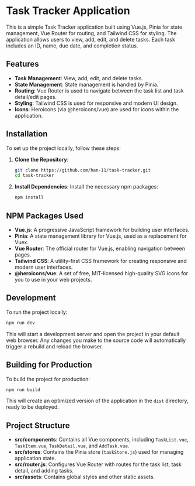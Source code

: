 
# Task Tracker Application

This is a simple Task Tracker application built using Vue.js, Pinia for state management, Vue Router for routing, and Tailwind CSS for styling. The application allows users to view, add, edit, and delete tasks. Each task includes an ID, name, due date, and completion status.

## Features

- **Task Management**: View, add, edit, and delete tasks.
- **State Management**: State management is handled by Pinia.
- **Routing**: Vue Router is used to navigate between the task list and task detail/edit pages.
- **Styling**: Tailwind CSS is used for responsive and modern UI design.
- **Icons**: Heroicons (via @heroicons/vue) are used for icons within the application.

## Installation

To set up the project locally, follow these steps:

1. **Clone the Repository**:
   ```bash
   git clone https://github.com/han-11/task-tracker.git
   cd task-tracker
   ```

2. **Install Dependencies**:
   Install the necessary npm packages:
   ```bash
   npm install
   ```

## NPM Packages Used

- **Vue.js**: A progressive JavaScript framework for building user interfaces.
- **Pinia**: A state management library for Vue.js, used as a replacement for Vuex.
- **Vue Router**: The official router for Vue.js, enabling navigation between pages.
- **Tailwind CSS**: A utility-first CSS framework for creating responsive and modern user interfaces.
- **@heroicons/vue**: A set of free, MIT-licensed high-quality SVG icons for you to use in your web projects.

## Development

To run the project locally:

```bash
npm run dev
```

This will start a development server and open the project in your default web browser. Any changes you make to the source code will automatically trigger a rebuild and reload the browser.

## Building for Production

To build the project for production:

```bash
npm run build
```

This will create an optimized version of the application in the `dist` directory, ready to be deployed.

## Project Structure

- **src/components**: Contains all Vue components, including `TaskList.vue`, `TaskItem.vue`, `TaskDetail.vue`, and `AddTask.vue`.
- **src/stores**: Contains the Pinia store (`taskStore.js`) used for managing application state.
- **src/router.js**: Configures Vue Router with routes for the task list, task detail, and adding tasks.
- **src/assets**: Contains global styles and other static assets.


